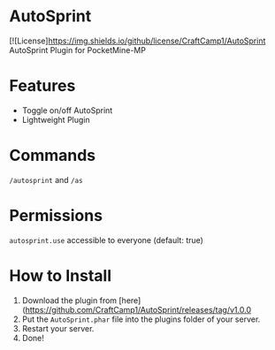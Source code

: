 # AutoSprint
[![License]https://img.shields.io/github/license/CraftCamp1/AutoSprint
AutoSprint Plugin for PocketMine-MP

# Features
- Toggle on/off AutoSprint
- Lightweight Plugin

# Commands
```/autosprint``` and ```/as```

# Permissions
```autosprint.use``` accessible to everyone (default: true)

# How to Install
1. Download the plugin from [here](https://github.com/CraftCamp1/AutoSprint/releases/tag/v1.0.0
2. Put the ```AutoSprint.phar``` file into the plugins folder of your server.
3. Restart your server.
4. Done!
